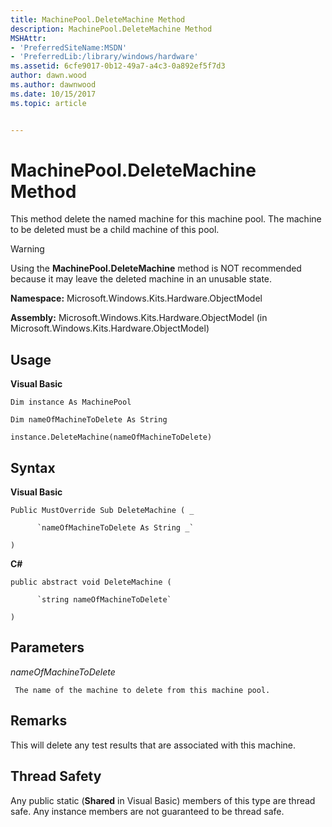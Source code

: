 ```yaml
---
title: MachinePool.DeleteMachine Method
description: MachinePool.DeleteMachine Method
MSHAttr:
- 'PreferredSiteName:MSDN'
- 'PreferredLib:/library/windows/hardware'
ms.assetid: 6cfe9017-0b12-49a7-a4c3-0a892ef5f7d3
author: dawn.wood
ms.author: dawnwood
ms.date: 10/15/2017
ms.topic: article


---
```


# MachinePool.DeleteMachine Method


This method delete the named machine for this machine pool. The machine to be deleted must be a child machine of this pool.

> [!WARNING]
> 
> Using the **MachinePool.DeleteMachine** method is NOT recommended because it may leave the deleted machine in an unusable state.

 

**Namespace:** Microsoft.Windows.Kits.Hardware.ObjectModel

**Assembly:** Microsoft.Windows.Kits.Hardware.ObjectModel (in Microsoft.Windows.Kits.Hardware.ObjectModel)

## <span id="Usage"></span><span id="usage"></span><span id="USAGE"></span>Usage


**Visual Basic**

`Dim instance As MachinePool`

`Dim nameOfMachineToDelete As String`

`instance.DeleteMachine(nameOfMachineToDelete)`

## <span id="Syntax"></span><span id="syntax"></span><span id="SYNTAX"></span>Syntax


**Visual Basic**

`Public MustOverride Sub DeleteMachine ( _`

          `nameOfMachineToDelete As String _`

`) `

**C#**

`public abstract void DeleteMachine (`

          `string nameOfMachineToDelete`

`)`

## <span id="Parameters"></span><span id="parameters"></span><span id="PARAMETERS"></span>Parameters


*nameOfMachineToDelete*

     The name of the machine to delete from this machine pool.

## <span id="Remarks"></span><span id="remarks"></span><span id="REMARKS"></span>Remarks


This will delete any test results that are associated with this machine.

## <span id="Thread_Safety"></span><span id="thread_safety"></span><span id="THREAD_SAFETY"></span>Thread Safety


Any public static (**Shared** in Visual Basic) members of this type are thread safe. Any instance members are not guaranteed to be thread safe.

 

 






